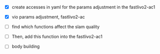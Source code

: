 - [x] create accesses in yaml for the params adjustment in the fastlivo2-ac1
- [x] vio params adjustment, fastlivo2-ac
- [ ] find which functions affect the slam quality
- [ ] Then, add this function into the fastlivo2-ac1
- [ ] body building

